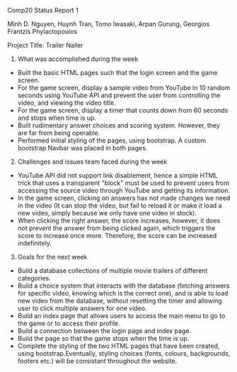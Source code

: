 Comp20 Status Report 1

Minh D. Nguyen, Huynh Tran, Tomo Iwasaki, Arpan Gurung, Georgios Frantzis Phylactopoulos

Project Title: Trailer Nailer

1. What was accomplished during the week
- Built the basic HTML pages such that the login screen and the game screen.
- For the game screen, display a sample video from YouTube in 10 random seconds using YouTube API and prevent the user from controlling the video, and viewing the video title.
- For the game screen, display a timer that counts down from 60 seconds and stops when time is up.
- Built rudimentary answer choices and scoring system. However, they are far from being operable.
- Performed initial styling of the pages, using bootstrap. A custom bootstrap Navbar was placed in both pages.

2. Challenges and issues team faced during the week
- YouTube API did not support link disablement, hence a simple HTML trick that uses a transparent "block" must be used to prevent users from accessing the source video through YouTube and getting its information.
- In the game screen, clicking on answers has not made changes we need in the video (It can stop the video, but fail to reload it or make it load a new video, simply because we only have one video in stock).
- When clicking the right answer, the score increases, however, it does not prevent the answer from being clicked again, which triggers the score to increase once more. Therefore, the score can be increased indefinitely.

3. Goals for the next week
- Build a database collections of multiple movie trailers of different categories.
- Build a choice system that interacts with the database (fetching answers for specific video, knowing which is the correct one), and is able to load new video from the database, without resetting the timer and allowing user to click multiple answers for one video.
- Build an index page that allows users to access the main menu to go to the game or to access their profile.
- Build a connection between the login page and index page.
- Build the page so that the game stops when the time is up. 
- Complete the styling of the two HTML pages that have been 
  created, using bootstrap.Eventually, styling choices (fonts, colours, backgrounds, footers etc.) will be consistant throughout the website.
